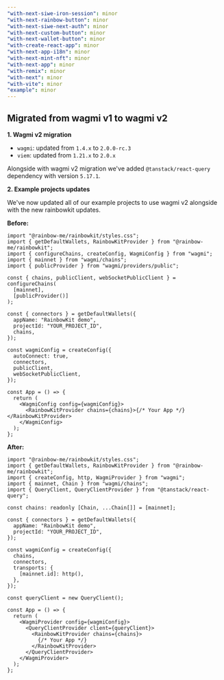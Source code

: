 ```yaml
---
"with-next-siwe-iron-session": minor
"with-next-rainbow-button": minor
"with-next-siwe-next-auth": minor
"with-next-custom-button": minor
"with-next-wallet-button": minor
"with-create-react-app": minor
"with-next-app-i18n": minor
"with-next-mint-nft": minor
"with-next-app": minor
"with-remix": minor
"with-next": minor
"with-vite": minor
"example": minor
---
```


## Migrated from wagmi v1 to wagmi v2 ###

**1. Wagmi v2 migration**

- `wagmi`: updated from `1.4.x` to `2.0.0-rc.3`
- `viem`: updated from `1.21.x` to `2.0.x`

Alongside with wagmi v2 migration we've added `@tanstack/react-query` dependency with version `5.17.1`.


**2. Example projects updates**

We've now updated all of our example projects to use wagmi v2 alongside with the new rainbowkit updates.

**Before:**

```tsx
import "@rainbow-me/rainbowkit/styles.css";
import { getDefaultWallets, RainbowKitProvider } from "@rainbow-me/rainbowkit";
import { configureChains, createConfig, WagmiConfig } from "wagmi";
import { mainnet } from "wagmi/chains";
import { publicProvider } from "wagmi/providers/public";

const { chains, publicClient, webSocketPublicClient } = configureChains(
  [mainnet],
  [publicProvider()]
);

const { connectors } = getDefaultWallets({
  appName: "RainbowKit demo",
  projectId: "YOUR_PROJECT_ID",
  chains,
});

const wagmiConfig = createConfig({
  autoConnect: true,
  connectors,
  publicClient,
  webSocketPublicClient,
});

const App = () => {
  return (
    <WagmiConfig config={wagmiConfig}>
      <RainbowKitProvider chains={chains}>{/* Your App */}</RainbowKitProvider>
    </WagmiConfig>
  );
};
```

**After:**

```tsx
import "@rainbow-me/rainbowkit/styles.css";
import { getDefaultWallets, RainbowKitProvider } from "@rainbow-me/rainbowkit";
import { createConfig, http, WagmiProvider } from "wagmi";
import { mainnet, Chain } from "wagmi/chains";
import { QueryClient, QueryClientProvider } from "@tanstack/react-query";

const chains: readonly [Chain, ...Chain[]] = [mainnet];

const { connectors } = getDefaultWallets({
  appName: "RainbowKit demo",
  projectId: "YOUR_PROJECT_ID",
});

const wagmiConfig = createConfig({
  chains,
  connectors,
  transports: {
    [mainnet.id]: http(),
  },
});

const queryClient = new QueryClient();

const App = () => {
  return (
    <WagmiProvider config={wagmiConfig}>
      <QueryClientProvider client={queryClient}>
        <RainbowKitProvider chains={chains}>
          {/* Your App */}
        </RainbowKitProvider>
      </QueryClientProvider>
    </WagmiProvider>
  );
};
```